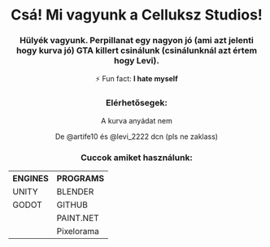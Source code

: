 <h1 align="center">Csá! Mi vagyunk a Celluksz Studios!</h1>
<h3 align="center">Hülyék vagyunk. Perpillanat egy nagyon jó (ami azt jelenti hogy kurva jó) GTA killert csinálunk (csinálunknál azt értem hogy Levi).</h3>

<p align="center">⚡ Fun fact: <strong>I hate myself</strong></p>

<div align="center">
  <h3>Elérhetősegek:</h3>
  <p>A kurva anyádat nem</p>
  <p>De @artife10 és @levi_2222 dcn (pls ne zaklass)</p>
</div>

<h3 align="center">Cuccok amiket használunk:</h3>

<table align="center">
  <tr>
    <th>ENGINES</th>
    <th>PROGRAMS</th>
  </tr>
  <tr>
    <td>UNITY</td>
    <td>BLENDER</td>
  </tr>
  <tr>
    <td>GODOT</td>
    <td>GITHUB</td>
  </tr>
  <tr>
    <td></td>
    <td>PAINT.NET</td>
  </tr>
  
  <tr>
    <td></td>
    <td>Pixelorama</td>
  </tr>
</table>

